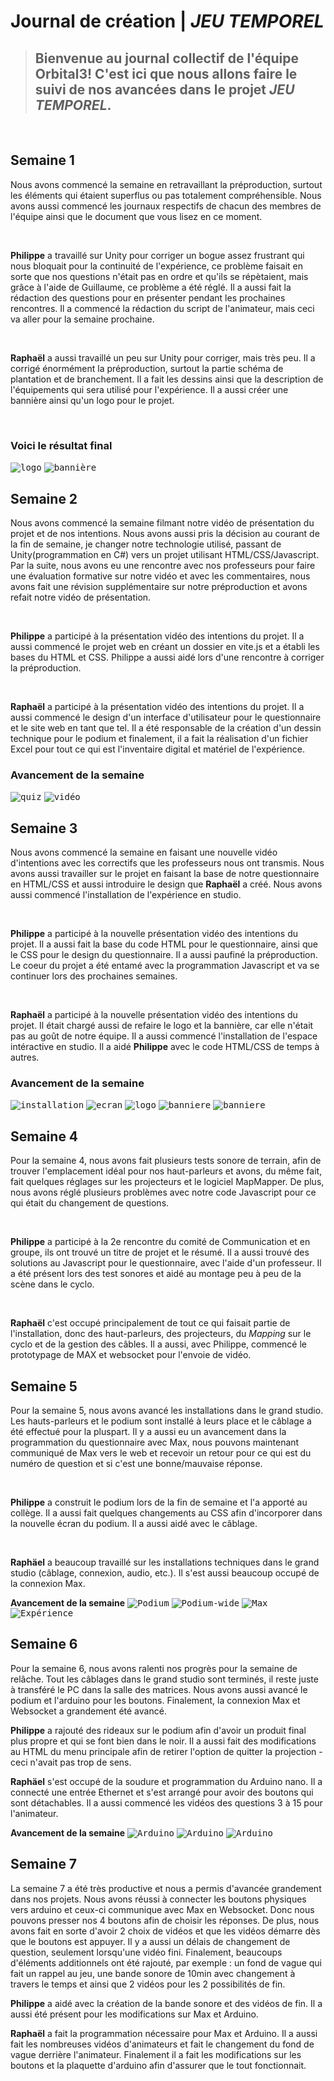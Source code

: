 # Journal de création | *JEU TEMPOREL*
> ## Bienvenue au journal collectif de l'équipe Orbital3! C'est ici que nous allons faire le suivi de nos avancées dans le projet _**JEU TEMPOREL**_.
<br>

## Semaine 1

Nous avons commencé la semaine en retravaillant la préproduction, surtout les éléments qui étaient superflus ou pas totalement compréhensible. Nous avons aussi commencé les journaux respectifs de chacun des membres de l'équipe ainsi que le document que vous lisez en ce moment. 

<br>

**Philippe** a travaillé sur Unity pour corriger un bogue assez frustrant qui nous bloquait pour la continuité de l'expérience, ce problème faisait en sorte que nos questions n'était pas en ordre et qu'ils se répètaient, mais grâce à l'aide de Guillaume, ce problème a été réglé. Il a aussi fait la rédaction des questions pour en présenter pendant les prochaines rencontres. Il a commencé la rédaction du script de l'animateur, mais ceci va aller pour la semaine prochaine.

<br>

**Raphaël** a aussi travaillé un peu sur Unity pour corriger, mais très peu. Il a corrigé énormément la préproduction, surtout la partie schéma de plantation et de branchement. Il a fait les dessins ainsi que la description de l'équipements qui sera utilisé pour l'expérience. Il a aussi créer une bannière ainsi qu'un logo pour le projet. 

<br>

### **Voici le résultat final**
<kbd>![logo](../web/medias/logo-site.png)</kbd>
<kbd>![bannière](../web/medias/banniere_temporalis.png)</kbd>

## Semaine 2

Nous avons commencé la semaine filmant notre vidéo de présentation du projet et de nos intentions. Nous avons aussi pris la décision au courant de la fin de semaine, je changer notre technologie utilisé, passant de Unity(programmation en C#) vers un projet utilisant HTML/CSS/Javascript. Par la suite, nous avons eu une rencontre avec nos professeurs pour faire une évaluation formative sur notre vidéo et avec les commentaires, nous avons fait une révision supplémentaire sur notre préproduction et avons refait notre vidéo de présentation.

<br>

**Philippe** a participé à la présentation vidéo des intentions du projet. Il a aussi commencé le projet web en créant un dossier en vite.js et a établi les bases du HTML et CSS. Philippe a aussi aidé lors d'une rencontre à corriger la préproduction.

<br>

**Raphaël** a participé à la présentation vidéo des intentions du projet. Il a aussi commencé le design d'un interface d'utilisateur pour le questionnaire et le site web en tant que tel. Il a été responsable de la création d'un dessin technique pour le podium et finalement, il a fait la réalisation d'un fichier Excel pour tout ce qui est l'inventaire digital et matériel de l'expérience.

### **Avancement de la semaine**
<kbd>![quiz](../production/medias/v3.png)</kbd>
<kbd>![vidéo](../production/medias/semaine-2.2-philippe.png)</kbd>


## Semaine 3
Nous avons commencé la semaine en faisant une nouvelle vidéo d'intentions avec les correctifs que les professeurs nous ont transmis. Nous avons aussi travailler sur le projet en faisant la base de notre questionnaire en HTML/CSS et aussi introduire le design que **Raphaël** a créé. Nous avons aussi commencé l'installation de l'expérience en studio. 

<br>

**Philippe** a participé à la nouvelle présentation vidéo des intentions du projet. Il a aussi fait la base du code HTML pour le questionnaire, ainsi que le CSS pour le design du questionnaire. Il a aussi paufiné la préproduction. Le coeur du projet a été entamé avec la programmation Javascript et va se continuer lors des prochaines semaines.

<br>

**Raphaël** a participé à la nouvelle présentation vidéo des intentions du projet. Il était chargé aussi de refaire le logo et la bannière, car elle n'était pas au goût de notre équipe. Il a aussi commencé l'installation de l'espace intéractive en studio. Il a aidé **Philippe** avec le code HTML/CSS de temps à autres.

### **Avancement de la semaine**
<kbd>![installation](medias/image_installation.jpg)</kbd>
<kbd>![ecran](medias/image_ecran.jpg)</kbd>
<kbd>![logo](../web/medias/logo.png)</kbd>
<kbd>![banniere](../web/medias/Banniere.png)</kbd>
<kbd>![banniere](../web/medias/semaine03-code.png)</kbd>

## Semaine 4
Pour la semaine 4, nous avons fait plusieurs tests sonore de terrain, afin de trouver l'emplacement idéal pour nos haut-parleurs et avons, du même fait, fait quelques réglages sur les projecteurs et le logiciel MapMapper. De plus, nous avons réglé plusieurs problèmes avec notre code Javascript pour ce qui était du changement de questions.

<br>

**Philippe** a participé à la 2e rencontre du comité de Communication et en groupe, ils ont trouvé un titre de projet et le résumé. Il a aussi trouvé des solutions au Javascript pour le questionnaire, avec l'aide d'un professeur. Il a été présent lors des test sonores et aidé au montage peu à peu de la scène dans le cyclo.

<br>

**Raphaël** c'est occupé principalement de tout ce qui faisait partie de l'installation, donc des haut-parleurs, des projecteurs, du *Mapping* sur le cyclo et de la gestion des câbles. Il a aussi, avec Philippe, commencé le prototypage de MAX et websocket pour l'envoie de vidéo.


## Semaine 5
Pour la semaine 5, nous avons avancé les installations dans le grand studio. Les hauts-parleurs et le podium sont installé à leurs place et le câblage a été effectué pour la pluspart. Il y a aussi eu un avancement dans la programmation du questionnaire avec Max, nous pouvons maintenant communiqué de Max vers le web et recevoir un retour pour ce qui est du numéro de question et si c'est une bonne/mauvaise réponse.

<br>

**Philippe** a construit le podium lors de la fin de semaine et l'a apporté au collège. Il a aussi fait quelques changements au CSS afin d'incorporer dans la nouvelle écran du podium. Il a aussi aidé avec le câblage.

<br>

**Raphäel** a beaucoup travaillé sur les installations techniques dans le grand studio (câblage, connexion, audio, etc.). Il s'est aussi beaucoup occupé de la connexion Max.

**Avancement de la semaine**
<kbd>![Podium](medias/podium.jpeg)</kbd>
<kbd>![Podium-wide](medias/podium-wide.jpeg)</kbd>
<kbd>![Max](medias/max.jpeg)</kbd>
<kbd>![Expérience](medias/experience.jpeg)</kbd>

## Semaine 6
Pour la semaine 6, nous avons ralenti nos progrès pour la semaine de relâche. Tout les câblages dans le grand studio sont terminés, il reste juste à transféré le PC dans la salle des matrices. Nous avons aussi avancé le podium et l'arduino pour les boutons. Finalement, la connexion Max et Websocket a grandement été avancé.

**Philippe** a rajouté des rideaux sur le podium afin d'avoir un produit final plus propre et qui se font bien dans le noir. Il a aussi fait des modifications au HTML du menu principale afin de retirer l'option de quitter la projection - ceci n'avait pas trop de sens.

**Raphäel** s'est occupé de la soudure et programmation du Arduino nano. Il a connecté une entrée Ethernet et s'est arrangé pour avoir des boutons qui sont détachables. Il a aussi commencé les vidéos des questions 3 à 15 pour l'animateur.

**Avancement de la semaine**
<kbd>![Arduino](medias/arduino_01.jpg)</kbd>
<kbd>![Arduino](medias/arduino_02.jpg)</kbd>
<kbd>![Arduino](medias/arduino_03.jpg)</kbd>

## Semaine 7
La semaine 7 a été très productive et nous a permis d'avancée grandement dans nos projets. Nous avons réussi à connecter les boutons physiques vers arduino et ceux-ci communique avec Max en Websocket. Donc nous pouvons presser nos 4 boutons afin de choisir les réponses. De plus, nous avons fait en sorte d'avoir 2 choix de vidéos et que les vidéos démarre dès que le boutons est appuyer. Il y a aussi un délais de changement de question, seulement lorsqu'une vidéo fini. Finalement, beaucoups d'éléments additionnels ont été rajouté, par exemple : un fond de vague qui fait un rappel au jeu, une bande sonore de 10min avec changement à travers le temps et ainsi que 2 vidéos pour les 2 possibilités de fin.

**Philippe** a aidé avec la création de la bande sonore et des vidéos de fin. Il a aussi été présent pour les modifications sur Max et Arduino.

**Raphaël** a fait la programmation nécessaire pour Max et Arduino. Il a aussi fait les nombreuses vidéos d'animateurs et fait le changement du fond de vague derrière l'animateur. Finalement il a fait les modifications sur les boutons et la plaquette d'arduino afin d'assurer que le tout fonctionnait.
<!-- ## Semaine 8

## Semaine 9 -->







